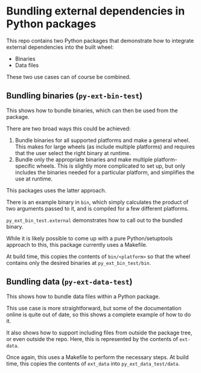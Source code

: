 # Bundling external dependencies in Python packages

This repo contains two Python packages
that demonstrate how to integrate external dependencies
into the built wheel:
* Binaries
* Data files

These two use cases can of course be combined.

## Bundling binaries (`py-ext-bin-test`)

This shows how to bundle binaries,
which can then be used from the package.

There are two broad ways this could be achieved:
1. Bundle binaries for all supported platforms
  and make a general wheel.
  This makes for large wheels (as include multiple platforms)
  and requires that the user select the right binary at runtime.
2. Bundle only the appropriate binaries
  and make multiple platform-specific wheels.
  This is slightly more complicated to set up,
  but only includes the binaries needed for a particular platform,
  and simplifies the use at runtime.

This packages uses the latter approach.

There is an example binary in `bin`,
which simply calculates the product of two arguments passed to it,
and is compiled for a few different platforms.

`py_ext_bin_test.external` demonstrates how to
call out to the bundled binary.

While it is likely possible to come up with
a pure Python/setuptools approach to this,
this package currently uses a Makefile.

At build time,
this copies the contents of `bin/<platform>`
so that the wheel contains only the desired binaries
at `py_ext_bin_test/bin`.

## Bundling data (`py-ext-data-test`)

This shows how to bundle data files
within a Python package.

This use case is more straightforward,
but some of the documentation online
is quite out of date,
so this shows a complete example of how to do it.

It also shows how to support
including files from outside the package tree,
or even outside the repo.
Here, this is represented by the contents of `ext-data`.

Once again, this uses a Makefile to perform the necessary steps.
At build time,
this copies the contents of `ext_data`
into `py_ext_data_test/data`.
